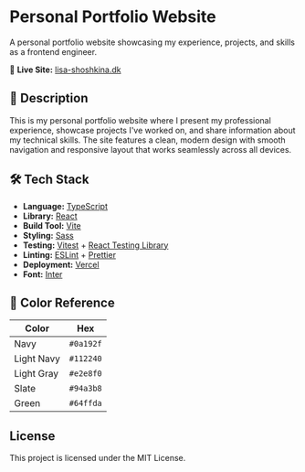 # Personal Portfolio Website

A personal portfolio website showcasing my experience, projects, and skills as a frontend engineer.

🔗 **Live Site:** [lisa-shoshkina.dk](https://lisa-shoshkina.dk/)

## 📖 Description

This is my personal portfolio website where I present my professional experience, showcase projects I've worked on, and share information about my technical skills. The site features a clean, modern design with smooth navigation and responsive layout that works seamlessly across all devices.

## 🛠️ Tech Stack

- **Language:** [TypeScript](https://www.typescriptlang.org/)
- **Library:** [React](https://react.dev/)
- **Build Tool:** [Vite](https://vite.dev/)
- **Styling:** [Sass](https://sass-lang.com/)
- **Testing:** [Vitest](https://vitest.dev/) + [React Testing Library](https://testing-library.com/react)
- **Linting:** [ESLint](https://eslint.org/) + [Prettier](https://prettier.io/)
- **Deployment:** [Vercel](https://vercel.com/)
- **Font:** [Inter](https://fonts.google.com/?query=Inter)

## 🎨 Color Reference

| Color      | Hex       |
| ---------- | --------- |
| Navy       | `#0a192f` |
| Light Navy | `#112240` |
| Light Gray | `#e2e8f0` |
| Slate      | `#94a3b8` |
| Green      | `#64ffda` |

## License

This project is licensed under the MIT License.
